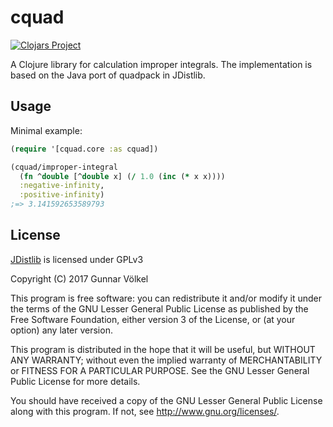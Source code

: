 # cquad

[![Clojars Project](https://img.shields.io/clojars/v/cquad.svg)](https://clojars.org/cquad)

A Clojure library for calculation improper integrals.
The implementation is based on the Java port of quadpack in JDistlib.

## Usage

Minimal example:

```clojure
(require '[cquad.core :as cquad])

(cquad/improper-integral
  (fn ^double [^double x] (/ 1.0 (inc (* x x))))
  :negative-infinity,
  :positive-infinity)
;=> 3.141592653589793
```


## License

[JDistlib](http://jdistlib.sourceforge.net/) is licensed under GPLv3



Copyright (C) 2017 Gunnar Völkel

This program is free software: you can redistribute it and/or modify
it under the terms of the GNU Lesser General Public License as published by
the Free Software Foundation, either version 3 of the License, or
(at your option) any later version.

This program is distributed in the hope that it will be useful,
but WITHOUT ANY WARRANTY; without even the implied warranty of
MERCHANTABILITY or FITNESS FOR A PARTICULAR PURPOSE.  See the
GNU Lesser General Public License for more details.

You should have received a copy of the GNU Lesser General Public License
along with this program.  If not, see <http://www.gnu.org/licenses/>.
